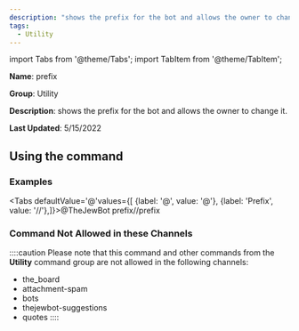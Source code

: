 ```yaml
---
description: "shows the prefix for the bot and allows the owner to change it."
tags:
  - Utility
---
```

import Tabs from '@theme/Tabs';
import TabItem from '@theme/TabItem';

**Name**: prefix

**Group**: Utility

**Description**: shows the prefix for the bot and allows the owner to change it.

**Last Updated**: 5/15/2022

## Using the command

### Examples
<Tabs defaultValue='@'values={[ {label: '@', value: '@'}, {label: 'Prefix', value: '//'},]}><TabItem value='@'>@TheJewBot prefix</TabItem><TabItem value='//'>//prefix</TabItem></Tabs>

### Command Not Allowed in these Channels
::::caution Please note that this command and other commands from the **Utility** command group are not allowed in the following channels:
- the_board
- attachment-spam
- bots
- thejewbot-suggestions
- quotes
::::